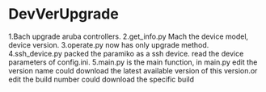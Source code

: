 # DevVerUpgrade
1.Bach upgrade aruba controllers.
2.get_info.py Mach the device model, device version.
3.operate.py now has only upgrade method.
4.ssh_device.py packed the paramiko as a ssh device. read the device parameters of config.ini.
5.main.py is the main function, in main.py edit the version name could download the latest available version of this version.or edit the build number could download the specific build

